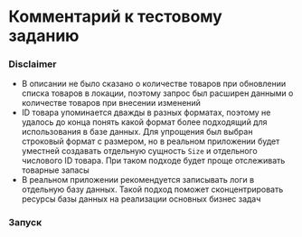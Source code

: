 # Комментарий к тестовому заданию

### Disclaimer

- В описании не было сказано о количестве товаров при обновлении списка товаров в локации, поэтому запрос был расширен данными о количестве товаров при внесении изменений
- ID товара упоминается дважды в разных форматах, поэтому не удалось до конца понять какой формат более подходящий для использования в базе данных. Для упрощения был выбран строковый формат с размером, но в реальном приложении будет уместней создавать отдельную сущность `Size` и отдельного числового ID товара. При таком подходе будет проще отслеживать товарные запасы
- В реальном приложении рекомендуется записывать логи в отдельную базу данных. Такой подход поможет сконцентрировать ресурсы базы данных на реализации основных бизнес задач

### Запуск
